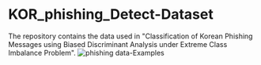 # KOR_phishing_Detect-Dataset

The repository contains the data used in "Classification of Korean Phishing Messages using Biased Discriminant Analysis under Extreme Class Imbalance Problem".
![phishing data-Examples](https://github.com/Ez-Sy01/KOR_spam_Detect-Dataset/assets/66240545/e9628956-820f-4b6b-9ce2-8f61e5627dfa)
